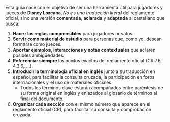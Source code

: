 Esta guía nace con el objetivo de ser una herramienta útil para jugadores y jueces de **Disney Lorcana**.  *No es una traducción literal* del reglamento oficial, sino una versión **comentada**, **aclarada** y **adaptada** al castellano que busca:

1. **Hacer las reglas comprensibles** para jugadores novatos.  
2. **Servir como material de estudio** para personas que, como yo, desean formarse como jueces.  
3. **Aportar ejemplos, interacciones y notas contextuales** que aclaren posibles ambigüedades.  
4. **Referenciar siempre** los puntos exactos del reglamento oficial (CR 7.6, 4.3.6, …).  
5. **Introducir la terminología oficial en inglés** junto a su traducción en español, para facilitar la consulta cruzada, la participación en foros internacionales y el uso de materiales oficiales.  
   - Todos los términos clave estarán acompañados entre paréntesis de su forma original en inglés y enlazados al glosario de términos al final del documento.  
6. **Organizar cada sección** con el mismo número que aparece en el reglamento oficial (CR), para facilitar su consulta y comprobación cruzada.
